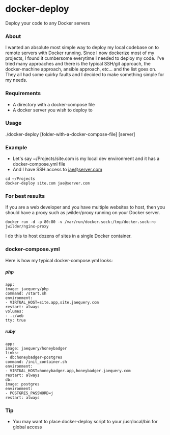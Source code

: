# docker-deploy
Deploy your code to any Docker servers

### About ###
I wanted an absolute most simple way to deploy my local codebase on to remote servers with Docker running.
Since I now dockerize most of my projects, I found it cumbersome everytime I needed to deploy my code.
I've tried many approaches and there is the typical SSH/git approach, the docker-machine approach, ansible approach, etc... and the list goes on. They all had some quirky faults and I decided to make something simple for my needs.

### Requirements ###

* A directory with a docker-compose file
* A docker server you wish to deploy to

### Usage ###
./docker-deploy [folder-with-a-docker-compose-file] [server]

### Example ###

* Let's say ~/Projects/site.com is my local dev environment and it has a docker-compose.yml file
* And I have SSH access to jae@server.com

```
cd ~/Projects
docker-deploy site.com jae@server.com
```

### For best results ###

If you are a web developer and you have multiple websites to host, then you should have a proxy such as jwilder/proxy running on your Docker server.

```
docker run -d -p 80:80 -v /var/run/docker.sock:/tmp/docker.sock:ro jwilder/nginx-proxy
```

I do this to host dozens of sites in a single Docker container.

### docker-compose.yml ###

Here is how my typical docker-compose.yml looks:

##### php #####
```
app:
image: jaequery/php
command: /start.sh
environment:
- VIRTUAL_HOST=site.app,site.jaequery.com
restart: always
volumes:
- .:/web
tty: true
```

##### ruby #####

```
app:
image: jaequery/honeybadger
links:
- db:honeybadger-postgres
command: /init_container.sh
environment:
- VIRTUAL_HOST=honeybadger.app,honeybadger.jaequery.com
restart: always
db:
image: postgres
environment:
- POSTGRES_PASSWORD=j
restart: always
```

### Tip ###

* You may want to place docker-deploy script to your /usr/local/bin for global access
